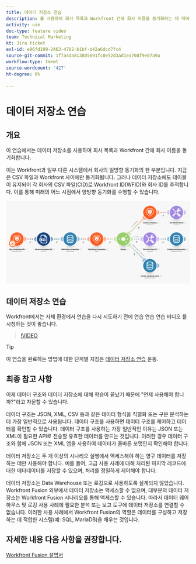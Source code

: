 ```yaml
---
title: 데이터 저장소 연습
description: 를 사용하여 회사 목록과 Workfront 간에 회사 이름을 동기화하는 데 데이터 저장소를 사용하는 방법을 알아봅니다 [!DNL Adobe Workfront Fusion].
activity: use
doc-type: feature video
team: Technical Marketing
kt: Jira ticket
exl-id: e96fd109-2463-4702-b1bf-b42a6dcd7fc4
source-git-commit: 1f7a4da813805691fc0e52d3ad1ea708f9e07a9a
workflow-type: tm+mt
source-wordcount: '427'
ht-degree: 0%

---
```


# 데이터 저장소 연습

## 개요

이 연습에서는 데이터 저장소를 사용하여 회사 목록과 Workfront 간에 회사 이름을 동기화합니다.

이는 Workfront과 일부 다른 시스템에서 회사의 일방향 동기화의 한 부분입니다. 지금은 CSV 파일과 Workfront 사이에만 동기화됩니다. 그러나 데이터 저장소에도 테이블이 유지되어 각 회사의 CSV 파일(CID)로 Workfront ID(WFID)와 회사 ID를 추적합니다. 이를 통해 미래의 어느 시점에서 양방향 동기화를 수행할 수 있습니다.

![Fusion 시나리오의 이미지](assets/data-structures-and-data-stores-2.png)

## 데이터 저장소 연습

Workfront에서는 자체 환경에서 연습을 다시 시도하기 전에 연습 연습 연습 비디오 를 시청하는 것이 좋습니다.

>[!VIDEO](https://video.tv.adobe.com/v/335296/?quality=12)

>[!TIP]
>
>이 연습을 완료하는 방법에 대한 단계별 지침은 [데이터 저장소 연습](https://experienceleague.adobe.com/docs/workfront-learn/tutorials-workfront/fusion/exercises/data-stores.html?lang=en) 운동.


## 최종 참고 사항

이제 데이터 구조와 데이터 저장소에 대해 학습이 끝났기 때문에 &quot;언제 사용해야 합니까?&quot;라고 자문할 수 있습니다.

데이터 구조는 JSON, XML, CSV 등과 같은 데이터 형식을 직렬화 또는 구문 분석하는 데 가장 일반적으로 사용됩니다. 데이터 구조를 사용하면 데이터 구조를 제어하고 데이터를 확인할 수 있습니다. 데이터 구조를 사용하는 가장 일반적인 이유는 JSON 또는 XML이 필요한 API로 전송할 유효한 데이터를 만드는 것입니다. 이러한 경우 데이터 구조와 함께 JSON 또는 XML 앱을 사용하여 데이터가 올바른 포맷인지 확인해야 합니다.

데이터 저장소는 두 개 이상의 시나리오 실행에서 액세스해야 하는 영구 데이터를 저장하는 데만 사용해야 합니다. 예를 들어, 고급 사용 사례에 대해 처리된 마지막 레코드에 대한 메타데이터를 저장할 수 있으며, 처리를 정밀하게 제어해야 합니다.

데이터 저장소는 Data Warehouse 또는 로깅으로 사용하도록 설계되지 않았습니다. Workfront Fusion 외부에서 데이터 저장소는 액세스할 수 없으며, 대부분의 데이터 저장소는 Workfront Fusion 시나리오를 통해 액세스할 수 있습니다. 따라서 데이터 웨어하우스 및 로깅 사용 사례에 필요한 분석 또는 보고 도구에 데이터 저장소를 연결할 수 없습니다. 이러한 사용 사례에서 Workfront Fusion의 역할은 데이터를 구성하고 저장하는 데 적합한 시스템(예: SQL, MariaDB)을 채우는 것입니다.

## 자세한 내용 다음 사항을 권장합니다.

[Workfront Fusion 설명서](https://experienceleague.adobe.com/docs/workfront/using/adobe-workfront-fusion/workfront-fusion-2.html?lang=en)
